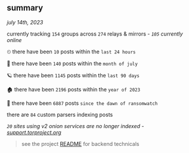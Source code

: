 
## summary
_july 14th, 2023_

currently tracking `154` groups across `274` relays & mirrors - _`105` currently online_

⏲ there have been `10` posts within the `last 24 hours`

🦈 there have been `140` posts within the `month of july`

🪐 there have been `1145` posts within the `last 90 days`

🏚 there have been `2196` posts within the `year of 2023`

🦕 there have been `6887` posts `since the dawn of ransomwatch`

there are `84` custom parsers indexing posts

_`20` sites using v2 onion services are no longer indexed - [support.torproject.org](https://support.torproject.org/onionservices/v2-deprecation/)_

> see the project [README](https://github.com/joshhighet/ransomwatch#ransomwatch--) for backend technicals
